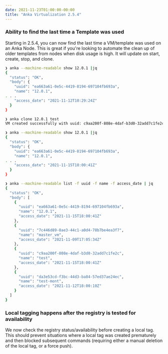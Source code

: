 ```yaml
---
date: 2021-11-23T01:00:00-00:00
title: "Anka Virtualization 2.5.4"
---
```


### Ability to find the last time a Template was used

Starting in 2.5.4, you can now find the last time a VM/template was used on an Anka Node. This is great if you're looking to automate the clean up of older templates from nodes when disk usage is high. It will update on start, create, stop, and clone.

```bash
❯ anka --machine-readable show 12.0.1 |jq
{
  "status": "OK",
  "body": {
    "uuid": "ea663a61-0e5c-4419-8194-697104fb693a",
    "name": "12.0.1",
. . .
    "access_date": "2021-11-12T10:29:24Z"
  }
}

❯ anka clone 12.0.1 test
VM created successfully with uuid: c9aa200f-808e-4daf-b3d0-32add7c1fe2c

❯ anka --machine-readable show 12.0.1 |jq
{
  "status": "OK",
  "body": {
    "uuid": "ea663a61-0e5c-4419-8194-697104fb693a",
    "name": "12.0.1",
. . .
    "access_date": "2021-11-15T18:00:41Z"
  }
}

❯ anka --machine-readable list -f uuid -f name -f access_date | jq
{
  "status": "OK",
  "body": [
    {
      "uuid": "ea663a61-0e5c-4419-8194-697104fb693a",
      "name": "12.0.1",
      "access_date": "2021-11-15T18:00:41Z"
    },
    {
      "uuid": "7c446d89-8ae3-44c1-a0d4-78b7be4ea3f7",
      "name": "master_vm",
      "access_date": "2021-11-09T17:05:34Z"
    },
    {
      "uuid": "c9aa200f-808e-4daf-b3d0-32add7c1fe2c",
      "name": "test",
      "access_date": "2021-11-15T18:00:41Z"
    },
    {
      "uuid": "da3e53cd-f3bc-44d3-ba84-57ed37ae24ec",
      "name": "test-mont",
      "access_date": "2021-11-12T18:00:10Z"
    }
  ]
}
```

### Local tagging happens after the registry is tested for availability

We now check the registry status/availability before creating a local tag. This should prevent situations where a local tag was created prematurely and then blocked subsequent commands (requiring either a manual deletion of the local tag, or a force push).
